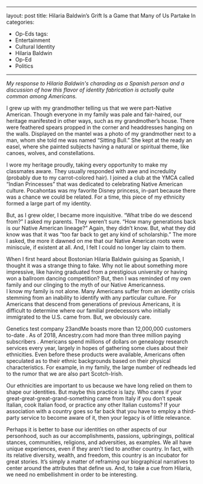 ---
layout: post
title: Hilaria Baldwin’s Grift Is a Game that Many of Us Partake In
categories:
  - Op-Eds
tags:
  - Entertainment
  - Cultural Identity
  - Hilaria Baldwin
  - Op-Ed
  - Politics
 ---

*My response to Hilaria Baldwin's charading as a Spanish person and a discussion of how this flavor of identity fabrication is actually quite common among Americans.*

I grew up with my grandmother telling us that we were part-Native American.  Though everyone in my family was pale and fair-haired, our heritage manifested in other ways, such as my grandmother’s house.  There were feathered spears propped in the corner and headdresses hanging on the walls.  Displayed on the mantel was a photo of my grandmother next to a man, whom she told me was named “Sitting Bull.”  She kept at the ready an easel, where she painted subjects having a natural or spiritual theme, like canoes, wolves, and constellations.

I wore my heritage proudly, taking every opportunity to make my classmates aware.  They usually responded with awe and incredulity (probably due to my carrot-colored hair).  I joined a club at the YMCA called “Indian Princesses” that was dedicated to celebrating Native American culture.  Pocahontas was my favorite Disney princess, in-part because there was a chance we could be related.  For a time, this piece of my ethnicity formed a large part of my identity.

But, as I grew older, I became more inquisitive.  “What tribe do we descend from?” I asked my parents.  They weren’t sure.  “How many generations back is our Native American lineage?”  Again, they didn’t know.  But, what they did know was that it was “too far back to get any kind of scholarship.”  The more I asked, the more it dawned on me that our Native American roots were miniscule, if existent at all.  And, I felt I could no longer lay claim to them.  

When I first heard about Bostonian Hilaria Baldwin guising as Spanish, I thought it was a strange thing to fake.  Why not lie about something more impressive, like having graduated from a prestigious university or having won a ballroom dancing competition?  But, then I was reminded of my own family and our clinging to the myth of our Native Americanness.  
I know my family is not alone.  Many Americans suffer from an identity crisis stemming from an inability to identify with any particular culture.  For Americans that descend from generations of previous Americans, it is difficult to determine where our familial predecessors who initially immigrated to the U.S. came from.  But, we obviously care.  

Genetics test company 23andMe boasts more than 12,000,000 customers to-date .  As of 2018, Ancestry.com had more than three million paying subscribers .  Americans spend millions of dollars on genealogy research services every year, largely in hopes of gathering some clues about their ethnicities.  Even before these products were available, Americans often speculated as to their ethnic backgrounds based on their physical characteristics.  For example, in my family, the large number of redheads led to the rumor that we are also part Scotch-Irish.  

Our ethnicities are important to us because we have long relied on them to shape our identities.  But maybe this practice is lazy.  Who cares if your great-great-great-grand-something came from Italy if you don’t speak Italian, cook Italian food, or practice any other Italian customs?  If your association with a country goes so far back that you have to employ a third-party service to become aware of it, then your legacy is of little relevance.   

Perhaps it is better to base our identities on other aspects of our personhood, such as our accomplishments, passions, upbringings, political stances, communities, religions, and adversities, as examples.  We all have unique experiences, even if they aren’t tied to another country.  In fact, with its relative diversity, wealth, and freedom, this country is an incubator for great stories.  It’s simply a matter of reframing our biographical narratives to center around the attributes that define us.  And, to take a cue from Hilaria, we need no embellishment in order to be interesting.
